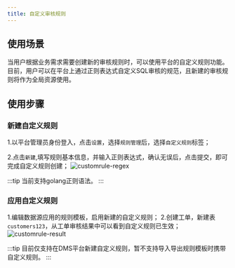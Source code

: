 ```yaml
---
title: 自定义审核规则
---
```


## 使用场景
当用户根据业务需求需要创建新的审核规则时，可以使用平台的自定义规则功能。目前，用户可以在平台上通过正则表达式自定义SQL审核的规范，且新建的审核规则将作为全局资源使用。

## 使用步骤

### 新建自定义规则

1.以平台管理员身份登入，点击`设置`，选择`规则管理`后，选择`自定义规则`标签；

2.点击`新建`,填写规则基本信息，并输入正则表达式，确认无误后，点击提交，即可完成自定义规则创建；
![customrule-regex](img/customrule-regex.png)

:::tip
当前支持golang正则语法。
:::

### 应用自定义规则
1.编辑数据源应用的规则模板，启用新建的自定义规则；
2.创建工单，新建表`customers123`，从工单审核结果中可以看到自定义规则已生效；
![customrule-result](img/customrule-result.png)


:::tip
目前仅支持在DMS平台新建自定义规则，暂不支持导入导出规则模板时携带自定义规则。
:::
